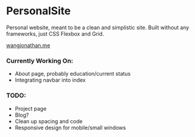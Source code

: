 # PersonalSite

Personal website, meant to be a clean and simplistic site. Built without any frameworks, just CSS Flexbox and Grid.

[wangjonathan.me](wangjonathan.me)

### Currently Working On:
* About page, probably education/current status
* Integrating navbar into index

### TODO:

* Project page
* Blog?
* Clean up spacing and code
* Responsive design for mobile/small windows
